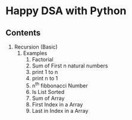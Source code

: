 # Happy DSA with Python
## Contents
1. Recursion (Basic)
   1. Examples
      1. Factorial
      2. Sum of First n natural numbers
      3. print 1 to n
      4. print n to 1
      5. n<sup>th</sup> fibbonacci Number
      6. Is List Sorted
      7. Sum of Array
      8. First Index in a Array
      9. Last in Index in a Array
